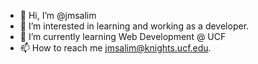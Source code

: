 - 👋 Hi, I’m @jmsalim
- 👀 I’m interested in learning and working as a developer.
- 🌱 I’m currently learning Web Development @ UCF
- 📫 How to reach me jmsalim@knights.ucf.edu.

<!---
jmsalim/jmsalim is a ✨ special ✨ repository because its `README.md` (this file) appears on your GitHub profile.
You can click the Preview link to take a look at your changes.
--->
